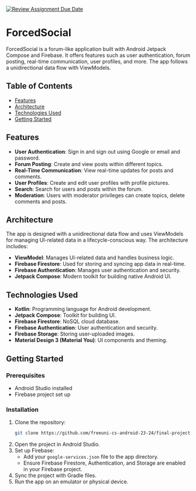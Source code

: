 [![Review Assignment Due Date](https://classroom.github.com/assets/deadline-readme-button-22041afd0340ce965d47ae6ef1cefeee28c7c493a6346c4f15d667ab976d596c.svg)](https://classroom.github.com/a/N3RLIwPA)

# ForcedSocial

ForcedSocial is a forum-like application built with Android Jetpack Compose and Firebase. It offers
features such as user authentication, forum posting, real-time communication, user profiles, and
more. The app follows a unidirectional data flow with ViewModels.

## Table of Contents

- [Features](#features)
- [Architecture](#architecture)
- [Technologies Used](#technologies-used)
- [Getting Started](#getting-started)

## Features

- **User Authentication**: Sign in and sign out using Google or email and password.
- **Forum Posting**: Create and view posts within different topics.
- **Real-Time Communication**: View real-time updates for posts and comments.
- **User Profiles**: Create and edit user profiles with profile pictures.
- **Search**: Search for users and posts within the forum.
- **Moderation**: Users with moderator privileges can create topics, delete comments and posts.

## Architecture

The app is designed with a unidirectional data flow and uses ViewModels for managing UI-related data
in a lifecycle-conscious way. The architecture includes:

- **ViewModel**: Manages UI-related data and handles business logic.
- **Firebase Firestore**: Used for storing and syncing app data in real-time.
- **Firebase Authentication**: Manages user authentication and security.
- **Jetpack Compose**: Modern toolkit for building native Android UI.

## Technologies Used

- **Kotlin**: Programming language for Android development.
- **Jetpack Compose**: Toolkit for building UI.
- **Firebase Firestore**: NoSQL cloud database.
- **Firebase Authentication**: User authentication and security.
- **Firebase Storage**: Storing user-uploaded images.
- **Material Design 3 (Material You)**: UI components and theming.

## Getting Started

### Prerequisites

- Android Studio installed
- Firebase project set up

### Installation

1. Clone the repository:
    ```sh
    git clone https://github.com/freeuni-cs-android-23-24/final-project-forced.git
    ```
2. Open the project in Android Studio.
3. Set up Firebase:
    - Add your `google-services.json` file to the app directory.
    - Ensure Firebase Firestore, Authentication, and Storage are enabled in your Firebase project.
4. Sync the project with Gradle files.
5. Run the app on an emulator or physical device.
